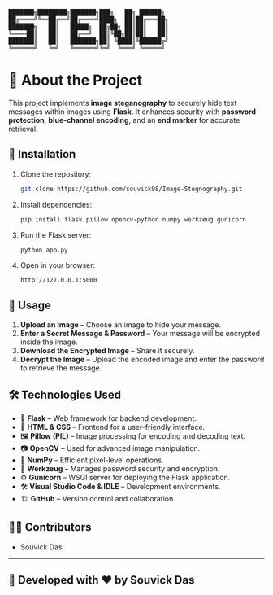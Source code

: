 ```
███████╗████████╗███████╗███╗   ██╗ ██████╗
██╔════╝╚══██╔══╝██╔════╝████╗  ██║██╔═══██╗
███████╗   ██║   █████╗  ██╔██╗ ██║██║   ██║
╚════██║   ██║   ██╔══╝  ██║╚██╗██║██║   ██║
███████║   ██║   ███████╗██║ ╚████║╚██████╔╝
╚══════╝   ╚═╝   ╚══════╝╚═╝  ╚═══╝ ╚═════╝
```

# 📌 About the Project

This project implements **image steganography** to securely hide text messages within images using **Flask**. It enhances security with **password protection**, **blue-channel encoding**, and an **end marker** for accurate retrieval.

## 🚀 Installation

1. Clone the repository:
   ```bash
   git clone https://github.com/souvick98/Image-Stegnography.git
   ```
2. Install dependencies:
   ```bash
   pip install flask pillow opencv-python numpy werkzeug gunicorn
   ```
3. Run the Flask server:
   ```bash
   python app.py
   ```
4. Open in your browser:
   ```
   http://127.0.0.1:5000
   ```

## 🔑 Usage

1. **Upload an Image** – Choose an image to hide your message.
2. **Enter a Secret Message & Password** – Your message will be encrypted inside the image.
3. **Download the Encrypted Image** – Share it securely.
4. **Decrypt the Image** – Upload the encoded image and enter the password to retrieve the message.

## 🛠 Technologies Used

- 🐍 **Flask** – Web framework for backend development.
- 🎨 **HTML & CSS** – Frontend for a user-friendly interface.
- 🖼 **Pillow (PIL)** – Image processing for encoding and decoding text.
- 📷 **OpenCV** – Used for advanced image manipulation.
- 🔢 **NumPy** – Efficient pixel-level operations.
- 🔐 **Werkzeug** – Manages password security and encryption.
- ⚙ **Gunicorn** – WSGI server for deploying the Flask application.
- 🛠 **Visual Studio Code & IDLE** – Development environments.
- 🏗 **GitHub** – Version control and collaboration.

## 👨‍💻 Contributors

- Souvick Das

---

## 🚀 Developed with **❤️** by **Souvick Das**

